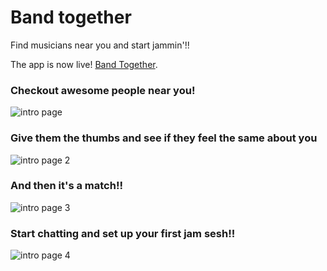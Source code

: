 # Band together

Find musicians near you and start jammin'!!

The app is now live! [Band Together](https://bandtogether-app.herokuapp.com/).

### Checkout awesome people near you!

![intro page](https://image.ibb.co/c3xfEw/Screen_Shot_2017_12_30_at_1_41_32_AM.png)

### Give them the thumbs and see if they feel the same about you

![intro page 2](https://image.ibb.co/igQe7G/Screen_Shot_2017_12_30_at_2_48_03_PM.png)

### And then it's a match!!

![intro page 3](https://image.ibb.co/eumdjw/Screen_Shot_2017_12_30_at_4_05_05_PM.png)

### Start chatting and set up your first jam sesh!!

![intro page 4](https://image.ibb.co/fj8urb/Screen_Shot_2017_12_30_at_4_41_03_PM.png)
